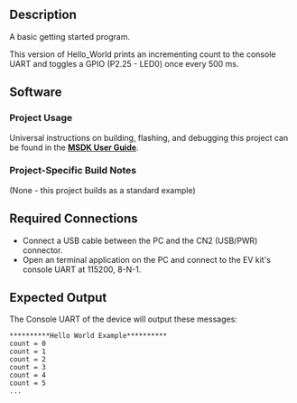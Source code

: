 ## Description

A basic getting started program.

This version of Hello_World prints an incrementing count to the console UART and toggles a GPIO (P2.25 - LED0) once every 500 ms.


## Software

### Project Usage

Universal instructions on building, flashing, and debugging this project can be found in the **[MSDK User Guide](https://analogdevicesinc.github.io/msdk/USERGUIDE/)**.

### Project-Specific Build Notes

(None - this project builds as a standard example)

## Required Connections

-   Connect a USB cable between the PC and the CN2 (USB/PWR) connector.
-   Open an terminal application on the PC and connect to the EV kit's console UART at 115200, 8-N-1.

## Expected Output

The Console UART of the device will output these messages:

```
**********Hello World Example**********
count = 0
count = 1
count = 2
count = 3
count = 4
count = 5
...
```

